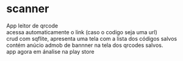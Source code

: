 # scanner
App leitor de qrcode \
acessa automaticamente o link (caso o codigo seja uma url)\
crud com sqflite, apresenta uma tela com a lista dos códigos salvos\
contém anúcio admob de bannner na tela dos qrcodes salvos.\
app agora em ánalise na play store
